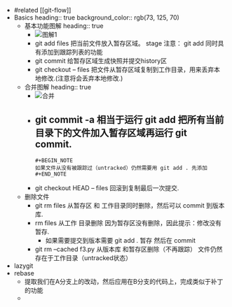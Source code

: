 - #related  [[git-flow]]
- Basics
  heading:: true
  background_color:: rgb(73, 125, 70)
	- 基本功能图解
	  heading:: true
		- ![图解1](http://marklodato.github.io/visual-git-guide/basic-usage.svg.png)
		- git add files 把当前文件放入暂存区域。 stage 注意： git add 同时具有添加到跟踪列表的功能
		- git commit 给暂存区域生成快照并提交history区
		- git checkout – files 把文件从暂存区域复制到工作目录，用来丢弃本地修改.(注意将会丢弃本地修改.)
	- 合并图解
	  heading:: true
		- ![合并](http://marklodato.github.io/visual-git-guide/basic-usage-2.svg.png)
		- git commit -a 相当于运行 git add 把所有当前目录下的文件加入暂存区域再运行 git commit.
			-
			  #+BEGIN_NOTE
			  如果文件从没有被跟踪过（untracked）仍然需要用 git add . 先添加
			  #+END_NOTE
		- git checkout HEAD – files 回滚到复制最后一次提交.
	- 删除文件
		- git rm files 从暂存区 和 工作目录同时删除，然后可以 commit 到版本库.
		- rm files 从工作 目录删除 因为暂存区没有删除，因此提示：修改没有暂存.
			- 如果需要提交到版本需要 git add . 暂存 然后在 commit
		- git rm –cached f3.py 从版本库 和暂存区删除（不再跟踪） 文件仍然存在于工作目录（untracked状态）
- lazygit
- rebase
	- 提取我们在A分支上的改动，然后应用在B分支的代码上，完成类似于补丁的功能
	-